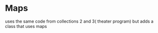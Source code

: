 # Maps
uses the same code from collections 2 and 3( theater program) but adds a class that uses maps
